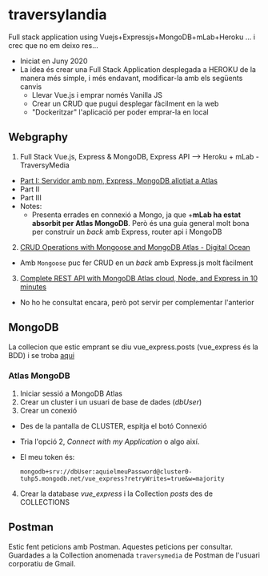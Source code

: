 # traversylandia
Full stack application using Vuejs+Expressjs+MongoDB+mLab+Heroku ... i crec que no em deixo res...

- Iniciat en Juny 2020
- La idea és crear una Full Stack Application desplegada a HEROKU de la manera més simple, i més endavant, modificar-la amb els següents canvis
  - Llevar Vue.js i emprar només Vanilla JS
  - Crear un CRUD que pugui desplegar fàcilment en la web
  - "Dockeritzar" l'aplicació per poder emprar-la en local 

## Webgraphy
1. Full Stack Vue.js, Express & MongoDB, Express API --> Heroku + mLab - TraversyMedia
  - [Part I: Servidor amb npm, Express, MongoDB allotjat a Atlas](https://www.youtube.com/watch?v=j55fHUJqtyw)
  - Part II
  - Part III
  - Notes:
    - Presenta errades en connexió a Mongo, ja que +**mLab ha estat absorbit per Atlas MongoDB**. Però és una guia general molt bona per construir un _back_ amb Express, router api i MongoDB
2. [CRUD Operations with Mongoose and MongoDB Atlas - Digital Ocean](https://www.digitalocean.com/community/tutorials/nodejs-crud-operations-mongoose-mongodb-atlas)
  - Amb `Mongoose` puc fer CRUD en un _back_ amb Express.js molt fàcilment
3. [Complete REST API with MongoDB Atlas cloud, Node, and Express in 10 minutes](https://dev.to/lenmorld/rest-api-with-mongodb-atlas-cloud-node-and-express-in-10-minutes-2ii1)
  - No ho he consultat encara, però pot servir per complementar l'anterior

## MongoDB
La collecion que estic emprant se diu vue_express.posts (vue_express és la BDD) i se troba [aqui](https://cloud.mongodb.com/v2/5ee9d0575a47887e5979df91#metrics/replicaSet/5ee9d1c8fd94d31bbc6545b4/explorer/vue_express/posts/find)

### Atlas MongoDB

1. Iniciar sessió a MongoDB Atlas
2. Crear un cluster i un usuari de base de dades (_dbUser_)
3. Crear un conexió
  - Des de la pantalla de CLUSTER, espitja el botó Connexió 
  - Tria l'opció 2, _Connect with my Application_ o algo així. 
  - El meu token és: 

    `mongodb+srv://dbUser:aquielmeuPassword@cluster0-tuhp5.mongodb.net/vue_express?retryWrites=true&w=majority`

4. Crear la database _vue_express_ i la Collection _posts_ des de COLLECTIONS


## Postman

Estic fent peticions amb Postman. Aquestes peticions per consultar. Guardades a la Collection anomenada `traversymedia` de Postman de l'usuari corporatiu de Gmail.